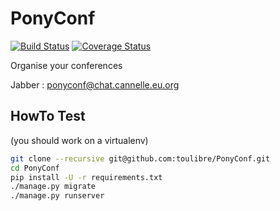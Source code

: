 PonyConf
========
[![Build Status](https://travis-ci.org/toulibre/PonyConf.svg?branch=master)](https://travis-ci.org/toulibre/PonyConf)
[![Coverage Status](https://coveralls.io/repos/github/toulibre/PonyConf/badge.svg?branch=master)](https://coveralls.io/github/toulibre/PonyConf?branch=master)

Organise your conferences

Jabber : [ponyconf@chat.cannelle.eu.org](https://jappix.cannelle.eu.org/?r=ponyconf@chat.cannelle.eu.org)


HowTo Test
----------

(you should work on a virtualenv)

```bash
git clone --recursive git@github.com:toulibre/PonyConf.git
cd PonyConf
pip install -U -r requirements.txt
./manage.py migrate
./manage.py runserver
```

